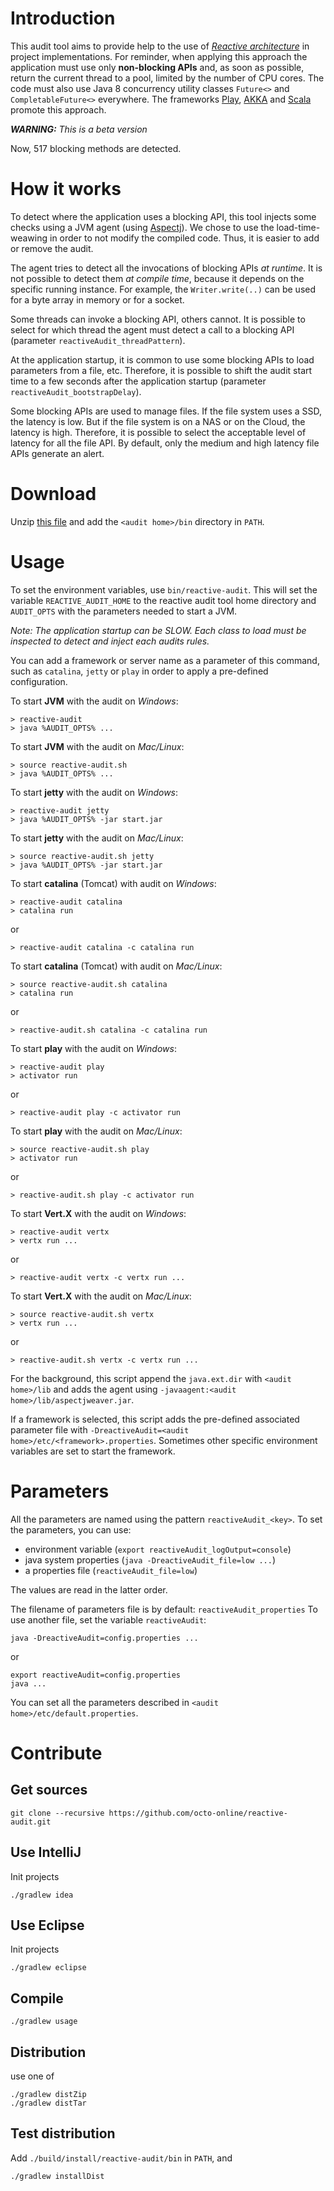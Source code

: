 # Introduction
This audit tool aims to provide help to the use of *[Reactive architecture](http://www.reactivemanifesto.org/)* in project implementations.
For reminder, when applying this approach the application must use only **non-blocking APIs** and,
as soon as possible, return the current thread to a pool, limited by the number of CPU cores.
The code must also use Java 8 concurrency utility classes `Future<>` and `CompletableFuture<>` everywhere.
The frameworks [Play](https://www.playframework.com/ "Play framework"), [AKKA](http://www.akka.io/ "AKKA framework")
and [Scala](http://www.scala-lang.org/ "Scala lang") promote this approach.

_**WARNING:** This is a beta version_

Now, 517 blocking methods are detected.

# How it works
To detect where the application uses a blocking API, this tool injects some
checks using a JVM agent (using [Aspectj](https://www.eclipse.org/aspectj/)).
We chose to use the load-time-weawing in order to not modify the compiled code.
Thus, it is easier to add or remove the audit.

The agent tries to detect all the invocations of blocking APIs *at runtime*.
It is not possible to detect them *at compile time*, because it 
depends on the specific running instance. For example, the
`Writer.write(..)` can be used for a byte array in memory
or for a socket.

Some threads can invoke a blocking API, others cannot. It is possible
to select for which thread the agent must detect a call to a blocking API
(parameter `reactiveAudit_threadPattern`).

At the application startup, it is common to use some blocking APIs to
load parameters from a file, etc. Therefore, it is possible to shift the
audit start time to a few seconds after the application startup
(parameter `reactiveAudit_bootstrapDelay`).

Some blocking APIs are used to manage files. If the file system uses a SSD,
the latency is low. But if the file system is on a NAS or on the Cloud,
the latency is high. Therefore, it is possible to select the
acceptable level of latency for all the file API. By default, only the
medium and high latency file APIs generate an alert.

# Download
Unzip [this file](https://oss.sonatype.org/content/groups/staging/com/octo/reactive/audit/reactive-audit-agent/0.7/reactive-audit-agent-0.7.zip)
and add the `<audit home>/bin` directory in `PATH`.

# Usage
To set the environment variables, use `bin/reactive-audit`.
This will set the variable `REACTIVE_AUDIT_HOME` to the reactive audit tool home directory
and `AUDIT_OPTS` with the parameters needed to start a JVM.

_Note: The application startup can be *SLOW*. Each class to load must be inspected
to *detect* and *inject* each audits rules._

You can add a framework or server name as a parameter of this command, such as
`catalina`, `jetty` or `play` in order to apply a pre-defined configuration.

To start **JVM** with the audit on *Windows*:

    > reactive-audit
    > java %AUDIT_OPTS% ...

To start **JVM** with the audit on *Mac/Linux*:

    > source reactive-audit.sh
    > java %AUDIT_OPTS% ...

To start **jetty** with the audit on *Windows*:

    > reactive-audit jetty
    > java %AUDIT_OPTS% -jar start.jar

To start **jetty** with the audit on *Mac/Linux*:

    > source reactive-audit.sh jetty
    > java %AUDIT_OPTS% -jar start.jar

To start **catalina** (Tomcat) with audit on *Windows*:

    > reactive-audit catalina
    > catalina run
    
or    

    > reactive-audit catalina -c catalina run
    
To start **catalina** (Tomcat) with audit on *Mac/Linux*:

    > source reactive-audit.sh catalina
    > catalina run
    
or

    > reactive-audit.sh catalina -c catalina run    

To start **play** with the audit on *Windows*:

    > reactive-audit play
    > activator run
    
or    

    > reactive-audit play -c activator run
    

To start **play** with the audit on *Mac/Linux*:

    > source reactive-audit.sh play
    > activator run
    
or    

    > reactive-audit.sh play -c activator run
    
To start **Vert.X** with the audit on *Windows*:

    > reactive-audit vertx
    > vertx run ...
    
or    

    > reactive-audit vertx -c vertx run ...
    

To start **Vert.X** with the audit on *Mac/Linux*:

    > source reactive-audit.sh vertx
    > vertx run ...
    
or    

    > reactive-audit.sh vertx -c vertx run ...
    

For the background, this script append the `java.ext.dir` with `<audit home>/lib`
and adds the agent using `-javaagent:<audit home>/lib/aspectjweaver.jar`.

If a framework is selected, this script adds the pre-defined associated parameter file
with `-DreactiveAudit=<audit home>/etc/<framework>.properties`.
Sometimes other specific environment variables are set to start the framework.

# Parameters
All the parameters are named using the pattern `reactiveAudit_<key>`.
To set the parameters, you can use:

* environment variable (`export reactiveAudit_logOutput=console`)
* java system properties (`java -DreactiveAudit_file=low ...`)
* a properties file (`reactiveAudit_file=low`)

The values are read in the latter order.

The filename of parameters file is by default: `reactiveAudit_properties`
To use another file, set the variable `reactiveAudit`:

    java -DreactiveAudit=config.properties ...
    
or

    export reactiveAudit=config.properties
    java ...

You can set all the parameters described in `<audit home>/etc/default.properties`.

# Contribute

## Get sources
    git clone --recursive https://github.com/octo-online/reactive-audit.git

## Use IntelliJ
Init projects

    ./gradlew idea

## Use Eclipse
Init projects

    ./gradlew eclipse

## Compile

    ./gradlew usage

## Distribution
use one of

    ./gradlew distZip
    ./gradlew distTar

## Test distribution
Add `./build/install/reactive-audit/bin` in `PATH`, and

    ./gradlew installDist
